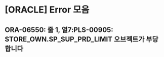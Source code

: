 
# [ORACLE] Error 모음

## ORA-06550: 줄 1, 열7:PLS-00905: STORE_OWN.SP_SUP_PRD_LIMIT 오브젝트가 부당합니다

<!--stackedit_data:
eyJoaXN0b3J5IjpbLTExODYxMzE4NThdfQ==
-->